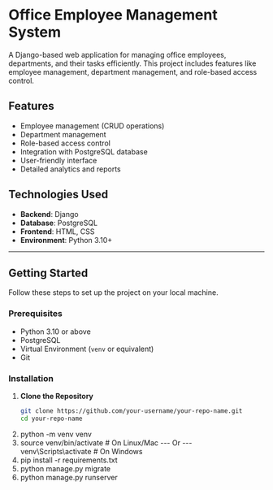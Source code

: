 # Office Employee Management System

A Django-based web application for managing office employees, departments, and their tasks efficiently. This project includes features like employee management, department management, and role-based access control.

## Features

- Employee management (CRUD operations)
- Department management
- Role-based access control
- Integration with PostgreSQL database
- User-friendly interface
- Detailed analytics and reports

## Technologies Used

- **Backend**: Django
- **Database**: PostgreSQL
- **Frontend**: HTML, CSS
- **Environment**: Python 3.10+

---

## Getting Started

Follow these steps to set up the project on your local machine.

### Prerequisites

- Python 3.10 or above
- PostgreSQL
- Virtual Environment (`venv` or equivalent)
- Git

### Installation

1. **Clone the Repository**
   ```bash
   git clone https://github.com/your-username/your-repo-name.git
   cd your-repo-name

2. python -m venv venv
3. source venv/bin/activate  # On Linux/Mac ---  Or --- venv\Scripts\activate   # On Windows
4. pip install -r requirements.txt
5. python manage.py migrate
6. python manage.py runserver





